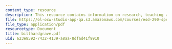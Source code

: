 ```yaml
---
content_type: resource
description: This resource contains information on research, teaching and service.
file: https://ol-ocw-studio-app-qa.s3.amazonaws.com/courses/esd-290-special-topics-in-supply-chain-management-spring-2005/623e859274324139a8aa8dfad41f9910_billhardgrave.pdf
file_type: application/pdf
resourcetype: Document
title: billhardgrave.pdf
uid: 623e8592-7432-4139-a8aa-8dfad41f9910
---
```

